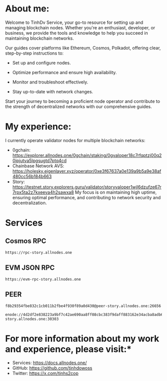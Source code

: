 # **About me:**
Welcome to TinhDv Service, your go-to resource for setting up and managing blockchain nodes. Whether you're an enthusiast, developer, or business, we provide the tools and knowledge to help you succeed in maintaining blockchain networks.

Our guides cover platforms like Ethereum, Cosmos, Polkadot, offering clear, step-by-step instructions to:

- Set up and configure nodes.

- Optimize performance and ensure high availability.

- Monitor and troubleshoot effectively.

- Stay up-to-date with network changes.

Start your journey to becoming a proficient node operator and contribute to the strength of decentralized networks with our comprehensive guides.


# **My experience:**
I currently operate validator nodes for multiple blockchain networks: 

- 0gchain: https://explorer.allnodes.one/0gchain/staking/0gvaloper18c7rfqptzj00q20jpjutva5lpgsugtd7ptq4cd
- Chainbase Network AVS: https://holesky.eigenlayer.xyz/operator/0xe3f67637a0e139a9b5a9e38af480cc56b184b663
- Story: https://testnet.story.explorers.guru/validator/storyvaloper1wjl6dzufze67r7rpx5ta2z7kxeeva4h2sawxa8
My focus is on maintaining high uptime, ensuring optimal performance, and contributing to network security and decentralization.

# **Services**

## Cosmos RPC

```
https://rpc-story.allnodes.one
```

## EVM JSON RPC

```
https://evm-rpc-story.allnodes.one
```

## PEER

```
f8b29354fbe832c1cb011b2fbe4f930f89a0d430@peer-story.allnodes.one:26656
```

```
enode://4d2df2e838223a9bf7c42ae690aa8ff08cbc383f9daff883162e34acba8adb6e5e446a01ac5e610565203a261eebb41dc260bc905372f327a5bac3624561111e@peer-story.allnodes.one:30303
```

# For more information about my work and experience, please visit:*
- Services: https://docs.allnodes.one/
- GitHub: https://github.com/tinhdowoss
- Twitter: https://x.com/tinhs2cop
